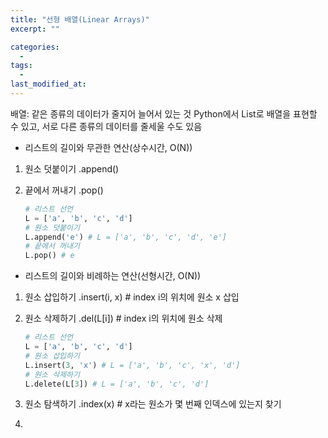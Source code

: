 ```yaml
---
title: "선형 배열(Linear Arrays)"
excerpt: ""

categories:
  - 
tags:
  - 
last_modified_at:
---
```

배열: 같은 종류의 데이터가 줄지어 늘어서 있는 것
Python에서 List로 배열을 표현할 수 있고, 서로 다른 종류의 데이터를 줄세울 수도 있음

- 리스트의 길이와 무관한 연산(상수시간, O(N))
1. 원소 덧붙이기
   .append()
2. 끝에서 꺼내기
   .pop()

   ```python
   # 리스트 선언
   L = ['a', 'b', 'c', 'd']
   # 원소 덧붙이기
   L.append('e') # L = ['a', 'b', 'c', 'd', 'e']
   # 끝에서 꺼내기
   L.pop() # e
   ```
   
- 리스트의 길이와 비례하는 연산(선형시간, O(N))
1. 원소 삽입하기
   .insert(i, x) # index i의 위치에 원소 x 삽입
2. 원소 삭제하기
   .del(L[i]) # index i의 위치에 원소 삭제
   
   ```python
   # 리스트 선언
   L = ['a', 'b', 'c', 'd']
   # 원소 삽입하기
   L.insert(3, 'x') # L = ['a', 'b', 'c', 'x', 'd']
   # 원소 삭제하기
   L.delete(L[3]) # L = ['a', 'b', 'c', 'd']
   ```
   
1. 원소 탐색하기
   .index(x) # x라는 원소가 몇 번째 인덱스에 있는지 찾기
2.
